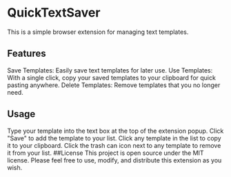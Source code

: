# QuickTextSaver
This is a simple browser extension for managing text templates.

## Features
Save Templates: Easily save text templates for later use.
Use Templates: With a single click, copy your saved templates to your clipboard for quick pasting anywhere.
Delete Templates: Remove templates that you no longer need.
## Usage
Type your template into the text box at the top of the extension popup.
Click "Save" to add the template to your list.
Click any template in the list to copy it to your clipboard.
Click the trash can icon next to any template to remove it from your list.
##License
This project is open source under the MIT license. Please feel free to use, modify, and distribute this extension as you wish.
